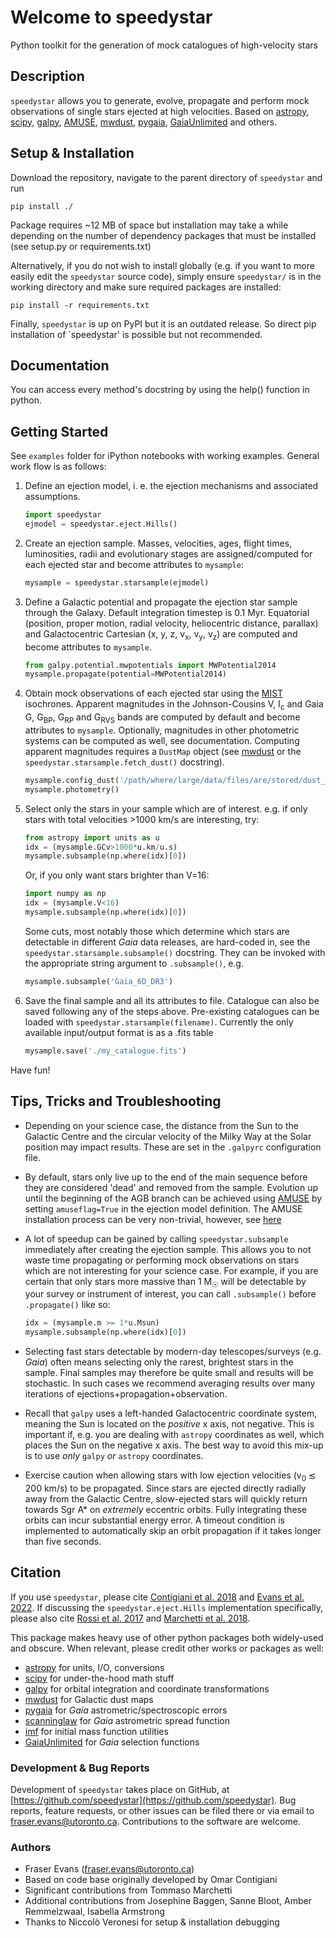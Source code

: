 # Welcome to speedystar
Python toolkit for the generation of mock catalogues of high-velocity stars

## Description

`speedystar` allows you to generate, evolve, propagate and perform mock observations of single stars ejected at high velocities. Based on [astropy](https://www.astropy.org/), [scipy](https://scipy.org/), [galpy](https://docs.galpy.org/en/v1.8.0/), [AMUSE](https://www.amusecode.org/), [mwdust](https://github.com/jobovy/mwdust), [pygaia](https://github.com/agabrown/PyGaia), [GaiaUnlimited](https://github.com/gaia-unlimited/gaiaunlimited) and others.  
  
## Setup & Installation  
Download the repository, navigate to the parent directory of `speedystar` and run 
``` 
pip install ./
```
Package requires ~12 MB of space but installation may take a while depending on the number of dependency packages that must be installed (see setup.py or requirements.txt)  

Alternatively, if you do not wish to install globally (e.g. if you want to more easily edit the `speedystar` source code), simply ensure `speedystar/` is in the working directory and make sure required packages are installed:
```
pip install -r requirements.txt
```

Finally, `speedystar` is up on PyPI but it is an outdated release. So direct pip installation of `speedystar' is possible but not recommended.

## Documentation  
You can access every method's docstring by using the help() function in python.  
  
## Getting Started

See `examples` folder for iPython notebooks with working examples. General work flow is as follows:

 1) Define an ejection model, i. e. the ejection mechanisms and associated assumptions. 
	 ```python
	 import speedystar
	ejmodel = speedystar.eject.Hills()
	 ```
2)  Create an ejection sample. Masses, velocities, ages, flight times, luminosities, radii and evolutionary stages are assigned/computed for each ejected star and become attributes to `mysample`:
	```python
	mysample = speedystar.starsample(ejmodel)
	```
  
3. Define a Galactic potential and propagate the ejection star sample through the Galaxy. Default integration timestep is 0.1 Myr. Equatorial (position, proper motion, radial velocity, heliocentric distance, parallax) and Galactocentric Cartesian (x, y, z, v<sub>x</sub>, v<sub>y</sub>, v<sub>z</sub>) are computed and become attributes to `mysample`.
	```python
	from galpy.potential.mwpotentials import MWPotential2014
	mysample.propagate(potential=MWPotential2014)
	```
  
5. Obtain mock observations of each ejected star using the [MIST](https://waps.cfa.harvard.edu/MIST/) isochrones. Apparent magnitudes in the Johnson-Cousins V, I<sub>c</sub> and Gaia G, G<sub>BP</sub>, G<sub>RP</sub> and G<sub>RVS</sub> bands are computed by default and become attributes to `mysample`. Optionally, magnitudes in other photometric systems can be computed as well, see documentation. Computing apparent magnitudes requires a `DustMap` object (see [mwdust](https://github.com/jobovy/mwdust) or the `speedystar.starsample.fetch_dust()` docstring).
  
	  ```python
	  mysample.config_dust('/path/where/large/data/files/are/stored/dust_map.h5')
	  mysample.photometry()
	```

6. Select only the stars in your sample which are of interest.
e.g. if only stars with total velocities >1000 km/s are interesting, try:
	```python
	from astropy import units as u
	idx = (mysample.GCv>1000*u.km/u.s) 
	mysample.subsample(np.where(idx)[0])
	```
	Or, if you only want stars brighter than V=16:
	```python
	import numpy as np
	idx = (mysample.V<16)
	mysample.subsample(np.where(idx)[0])
	```
	Some cuts, most notably those which determine which stars are detectable in different _Gaia_ data releases, are hard-coded in, see the `speedystar.starsample.subsample()` docstring. They can be invoked with the appropriate string argument to `.subsample()`, e.g. 
	```python
	mysample.subsample('Gaia_6D_DR3')
	```

7. Save the final sample and all its attributes to file. Catalogue can also be saved following any of the steps above. Pre-existing catalogues can be loaded with `speedystar.starsample(filename)`. Currently the only available input/output format is as a .fits table
	```python
	mysample.save('./my_catalogue.fits')
	```
  
Have fun!  
  
  ## Tips, Tricks and Troubleshooting

  - Depending on your science case, the distance from the Sun to the Galactic Centre and the circular velocity of the Milky Way at the Solar position may impact results. These are set in the `.galpyrc` configuration file.

  - By default, stars only live up to the end of the main sequence before they are considered 'dead' and removed from the sample. Evolution up until the beginning of the AGB branch can be achieved using [AMUSE](https://www.amusecode.org/) by setting `amuseflag=True` in the ejection model definition. The AMUSE installation process can be very non-trivial, however, see [here](https://amuse.readthedocs.io/en/latest/install/howto-install-AMUSE.html) 

  - A lot of speedup can be gained by calling `speedystar.subsample` immediately after creating the ejection sample. This allows you to not waste time propagating or performing mock observations on stars which are not interesting for your science case. For example, if you are certain that only stars more massive than 1 M<sub>&#9737;</sub> will  be detectable by your survey or instrument of interest, you can call `.subsample()` before `.propagate()` like so:
	```python
	idx = (mysample.m >= 1*u.Msun)
	mysample.subsample(np.where(idx)[0])
	```
- Selecting fast stars detectable by modern-day telescopes/surveys (e.g. _Gaia_) often means selecting only the rarest, brightest stars in the sample. Final samples may therefore be quite small and results will be stochastic. In such cases we recommend averaging results over many iterations of ejections+propagation+observation.
- Recall that `galpy` uses a left-handed Galactocentric coordinate system, meaning the Sun is located on the _positive_ x axis, not negative. This is important if, e.g. you are dealing with `astropy` coordinates as well, which places the Sun on the negative x axis. The best way to avoid this mix-up is to use _only_ `galpy` _or_ `astropy` coordinates.

- Exercise caution when allowing stars with low ejection velocities (v<sub>0</sub> &#8818; 200 km/s) to be propagated. Since stars are ejected directly radially away from the Galactic Centre, slow-ejected stars will quickly return towards Sgr A* on _extremely_ eccentric orbits. Fully integrating these orbits can incur substantial energy error. A timeout condition is implemented to automatically skip an orbit propagation if it takes longer than five seconds.

## Citation  
If you use `speedystar`, please cite [Contigiani et al. 2018](https://ui.adsabs.harvard.edu/abs/2019MNRAS.487.4025C/abstract) and [Evans et al. 2022](https://ui.adsabs.harvard.edu/abs/2022arXiv220514777E/abstract). If discussing the `speedystar.eject.Hills` implementation specifically, please also cite [Rossi et al. 2017](https://ui.adsabs.harvard.edu/abs/2017MNRAS.467.1844R/abstract) and [Marchetti et al. 2018](https://ui.adsabs.harvard.edu/abs/2018MNRAS.476.4697M/abstract).
 
This package makes heavy use of other python packages both widely-used and obscure. When relevant, please credit other works or packages as well: 
- [astropy](https://www.astropy.org/) for units, I/O, conversions
- [scipy](https://scipy.org/) for under-the-hood math stuff
- [galpy](https://docs.galpy.org/en/v1.8.0/) for orbital integration and coordinate transformations
- [mwdust](https://github.com/jobovy/mwdust) for Galactic dust maps
- [pygaia](https://github.com/agabrown/PyGaia) for *Gaia* astrometric/spectroscopic errors
- [scanninglaw](https://github.com/gaiaverse/scanninglaw) for *Gaia* astrometric spread function
- [imf](https://github.com/keflavich/imf) for initial mass function utilities
- [GaiaUnlimited](https://github.com/gaia-unlimited/gaiaunlimited) for *Gaia* selection functions

### Development & Bug Reports 

Development of `speedystar` takes place on GitHub, at [https://github.com/speedystar](https://github.com/speedystar). Bug reports, feature requests, or other issues can be filed there or via email to fraser.evans@utoronto.ca. Contributions to the software are welcome.

### Authors
- Fraser Evans (fraser.evans@utoronto.ca)
- Based on code base originally developed by Omar Contigiani
- Significant contributions from Tommaso Marchetti
- Additional contributions from Josephine Baggen, Sanne Bloot, Amber Remmelzwaal, Isabella Armstrong
- Thanks to Niccolò Veronesi for setup & installation debugging 
